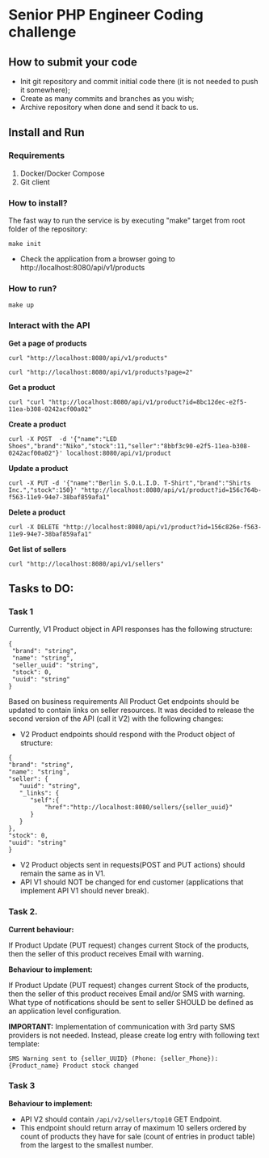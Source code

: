 # Senior PHP Engineer Coding challenge

## How to submit your code
- Init git repository and commit initial code there (it is not needed to push it somewhere);
- Create as many commits and branches as you wish;
- Archive repository when done and send it back to us.

## Install and Run
### Requirements
1. Docker/Docker Compose
2. Git client

### How to install?

The fast way to run the service is by executing "make" target from root folder of the repository:
```
make init
```

- Check the application from a browser going to  http://localhost:8080/api/v1/products

### How to run?

```
make up
```

### Interact with the API

__Get a page of products__

```curl "http://localhost:8080/api/v1/products"```

```curl "http://localhost:8080/api/v1/products?page=2"```

__Get a product__

```curl "curl "http://localhost:8080/api/v1/product?id=8bc12dec-e2f5-11ea-b308-0242acf00a02"```

__Create a product__

```curl -X POST  -d '{"name":"LED Shoes","brand":"Niko","stock":11,"seller":"8bbf3c90-e2f5-11ea-b308-0242acf00a02"}' localhost:8080/api/v1/product```

__Update a product__

```curl -X PUT -d '{"name":"Berlin S.O.L.I.D. T-Shirt","brand":"Shirts Inc.","stock":150}' "http://localhost:8080/api/v1/product?id=156c764b-f563-11e9-94e7-38baf859afa1"```

__Delete a product__

```curl -X DELETE "http://localhost:8080/api/v1/product?id=156c826e-f563-11e9-94e7-38baf859afa1"```

__Get list of sellers__

```curl "http://localhost:8080/api/v1/sellers"```

## Tasks to DO:
### Task 1

Currently, V1 Product object in API responses has the following structure:
 ```
{
  "brand": "string",
  "name": "string",
  "seller_uuid": "string",
  "stock": 0,
  "uuid": "string"
}
```

 Based on business requirements All Product Get endpoints should be updated to contain links on seller resources. It was decided to release the second version of the API (call it V2) with the following changes:
  - V2 Product endpoints should respond with the Product object of structure:
  ```
{
  "brand": "string",
  "name": "string",
  "seller": {
     "uuid": "string",
     "_links": {
        "self":{
            "href":"http://localhost:8080/sellers/{seller_uuid}"
        }
     }
  },
  "stock": 0,
  "uuid": "string"
}
```
- V2 Product objects sent in requests(POST and PUT actions) should remain the same as in V1.
- API V1 should NOT be changed for end customer (applications that implement API V1 should never break).

### Task 2.

**Current behaviour:**

If Product Update (PUT request) changes current Stock of the products, then the seller of this product receives Email with warning.

**Behaviour to implement:**

If Product Update (PUT request) changes current Stock of the products, then the seller of this product receives Email and/or SMS with warning.
What type of notifications should be sent to seller SHOULD be defined as an application level configuration.

**IMPORTANT:** Implementation of communication with 3rd party SMS providers is not needed. Instead, please create log entry with following text template:
```
SMS Warning sent to {seller_UUID} (Phone: {seller_Phone}): {Product_name} Product stock changed
```

### Task 3

**Behaviour to implement:**
- API V2 should contain ``/api/v2/sellers/top10`` GET Endpoint.
- This endpoint should return array of maximum 10 sellers ordered by count of products they have for sale (count of entries in product table) from the largest to the smallest number.
